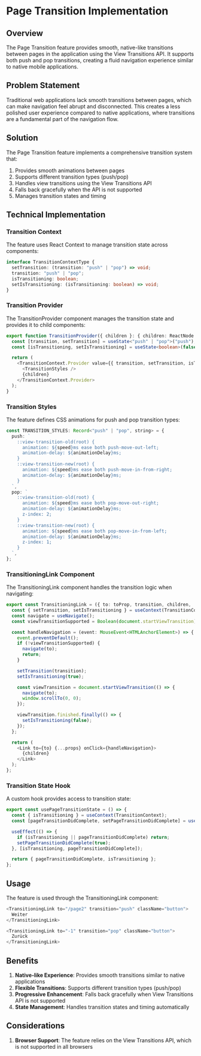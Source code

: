 # Page Transition Implementation

## Overview

The Page Transition feature provides smooth, native-like transitions between pages in the application using the View Transitions API. It supports both push and pop transitions, creating a fluid navigation experience similar to native mobile applications.

## Problem Statement

Traditional web applications lack smooth transitions between pages, which can make navigation feel abrupt and disconnected. This creates a less polished user experience compared to native applications, where transitions are a fundamental part of the navigation flow.

## Solution

The Page Transition feature implements a comprehensive transition system that:

1. Provides smooth animations between pages
2. Supports different transition types (push/pop)
3. Handles view transitions using the View Transitions API
4. Falls back gracefully when the API is not supported
5. Manages transition states and timing

## Technical Implementation

### Transition Context

The feature uses React Context to manage transition state across components:

```typescript
interface TransitionContextType {
  setTransition: (transition: "push" | "pop") => void;
  transition: "push" | "pop";
  isTransitioning: boolean;
  setIsTransitioning: (isTransitioning: boolean) => void;
}
```

### Transition Provider

The TransitionProvider component manages the transition state and provides it to child components:

```typescript
export function TransitionProvider({ children }: { children: ReactNode }) {
  const [transition, setTransition] = useState<"push" | "pop">("push");
  const [isTransitioning, setIsTransitioning] = useState<boolean>(false);

  return (
    <TransitionContext.Provider value={{ transition, setTransition, isTransitioning, setIsTransitioning }}>
      <TransitionStyles />
      {children}
    </TransitionContext.Provider>
  );
}
```

### Transition Styles

The feature defines CSS animations for push and pop transition types:

```typescript
const TRANSITION_STYLES: Record<"push" | "pop", string> = {
  push: `
    ::view-transition-old(root) {
      animation: ${speed}ms ease both push-move-out-left; 
      animation-delay: ${animationDelay}ms;
    }
    ::view-transition-new(root) {
      animation: ${speed}ms ease both push-move-in-from-right;
      animation-delay: ${animationDelay}ms;
    }
  `,
  pop: `
    ::view-transition-old(root) {
      animation: ${speed}ms ease both pop-move-out-right;
      animation-delay: ${animationDelay}ms;
      z-index: 2;
    }
    ::view-transition-new(root) {
      animation: ${speed}ms ease both pop-move-in-from-left;
      animation-delay: ${animationDelay}ms;
      z-index: 1;
    }
  `,
};
```

### TransitioningLink Component

The TransitioningLink component handles the transition logic when navigating:

```typescript
export const TransitioningLink = ({ to: toProp, transition, children, ...props }: TransitioningLinkProps) => {
  const { setTransition, setIsTransitioning } = useContext(TransitionContext);
  const navigate = useNavigate();
  const viewTransitionSupported = Boolean(document.startViewTransition);

  const handleNavigation = (event: MouseEvent<HTMLAnchorElement>) => {
    event.preventDefault();
    if (!viewTransitionSupported) {
      navigate(to);
      return;
    }

    setTransition(transition);
    setIsTransitioning(true);

    const viewTransition = document.startViewTransition(() => {
      navigate(to);
      window.scrollTo(0, 0);
    });

    viewTransition.finished.finally(() => {
      setIsTransitioning(false);
    });
  };

  return (
    <Link to={to} {...props} onClick={handleNavigation}>
      {children}
    </Link>
  );
};
```

### Transition State Hook

A custom hook provides access to transition state:

```typescript
export const usePageTransitionState = () => {
  const { isTransitioning } = useContext(TransitionContext);
  const [pageTransitionDidComplete, setPageTransitionDidComplete] = useState(false);

  useEffect(() => {
    if (isTransitioning || pageTransitionDidComplete) return;
    setPageTransitionDidComplete(true);
  }, [isTransitioning, pageTransitionDidComplete]);

  return { pageTransitionDidComplete, isTransitioning };
};
```

## Usage

The feature is used through the TransitioningLink component:

```typescript
<TransitioningLink to="/page2" transition="push" className="button">
  Weiter
</TransitioningLink>

<TransitioningLink to="-1" transition="pop" className="button">
  Zurück
</TransitioningLink>
```

## Benefits

1. **Native-like Experience**: Provides smooth transitions similar to native applications
2. **Flexible Transitions**: Supports different transition types (push/pop)
3. **Progressive Enhancement**: Falls back gracefully when View Transitions API is not supported
4. **State Management**: Handles transition states and timing automatically

## Considerations

1. **Browser Support**: The feature relies on the View Transitions API, which is not supported in all browsers
